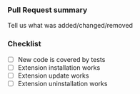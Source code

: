 <!--
Thanks for improving Flagrow Bazaar !

To make it easier for us to review your changes please enter detailed information below.
-->

### Pull Request summary

Tell us what was added/changed/removed

### Checklist

- [ ] New code is covered by tests
- [ ] Extension installation works
- [ ] Extension update works
- [ ] Extension uninstallation works
